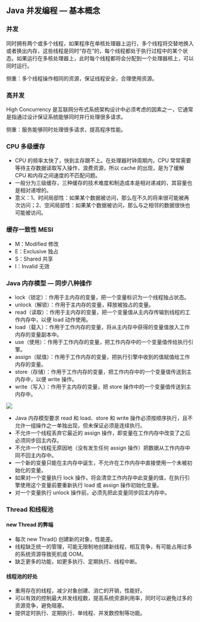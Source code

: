 ## Java 并发编程 — 基本概念

### 并发

同时拥有两个或多个线程，如果程序在单核处理器上运行，多个线程将交替地换入或者换出内存，这些线程是同时“存在”的，每个线程都处于执行过程中的某个状态。如果运行在多核处理器上，此时每个线程都将会分配到一个处理器核上，可以同时运行。

侧重：多个线程操作相同的资源，保证线程安全，合理使用资源。



### 高并发

High Concurrency 是互联网分布式系统架构设计中必须考虑的因素之一，它通常是指通过设计保证系统能够同时并行处理很多请求。

侧重：服务能够同时处理很多请求，提高程序性能。



### CPU 多级缓存

- CPU 的频率太快了，快到主存跟不上。在处理器时钟周期内，CPU 常常需要等待主存数据读取写入操作，浪费资源，所以 cache 的出现，是为了缓解 CPU 和内存之间速度的不匹配问题。
- 一般分为三级缓存，三种缓存的技术难度和制造成本是相对递减的，其容量也是相对递增的。
- 意义：1、时间局部性：如果某个数据被访问，那么在不久的将来很可能被再次访问；2、空间局部性：如果某个数据被访问，那么与之相邻的数据很快也可能被访问。



### 缓存一致性 MESI

- M：Modified 修改
- E：Exclusive 独占
- S：Shared 共享
- I：Invalid 无效



### Java 内存模型 — 同步八种操作

- lock（锁定）：作用于主内存的变量，把一个变量标识为一个线程独占状态。
- unlock（解锁）：作用于主内存的变量，释放被独占的变量。
- read（读取）：作用于主内存的变量，把一个变量值从主内存传输到线程的工作内存中，以便 load 动作使用。
- load（载入）：作用于工作内存的变量，将从主内存中获得的变量值放入工作内存的变量副本中。
- use（使用）：作用于工作内存的变量，把工作内存中的一个变量值传给执行引擎。
- assign（赋值）：作用于工作内存的变量，把执行引擎中收到的值赋值给工作内存的变量。
- store（存储）：作用于工作内存的变量，把工作内存中的一个变量值传送到主内存中，以便 write 操作。
- write（写入）：作用于主内存的变量，把 store 操作中的一个变量值传送到主内存中。

![](E:\学习资料\笔记\images\20200129132541.png)

- Java 内存模型要求 read 和 load、store 和 write 操作必须按顺序执行，且不允许一组操作之一单独出现，但未保证必须是连续执行。
- 不允许一个线程丢弃它最近的 assign 操作，即变量在工作内存中改变了之后必须同步回主内存。
- 不允许一个线程无原因地（没有发生任何 assign 操作）把数据从工作内存中同不回主内存中。
- 一个新的变量只能在主内存中诞生，不允许在工作内存中直接使用一个未被初始化的变量。
- 如果对一个变量执行 lock 操作，将会清空工作内存中此变量的值，在执行引擎使用这个变量前要重新执行 load 或 assign 操作初始化变量。
- 对一个变量执行 unlock 操作前，必须先把此变量同步回主内存中。



### Thread 和线程池

#### new Thread 的弊端

- 每次 new Thrad() 创建新的对象，性能差。
- 线程缺乏统一的管理，可能无限制地创建新线程，相互竞争，有可能占用过多的系统资源导致死机或 OOM。
- 缺乏更多的功能，如更多执行、定期执行、线程中断。



#### 线程池的好处

- 重用存在的线程，减少对象创建、消亡的开销，性能好。
- 可以有效的控制最大并发线程数，提高系统资源利用率，同时可以避免过多的资源竞争，避免阻塞。
- 提供定时执行、定期执行、单线程、并发数控制等功能。